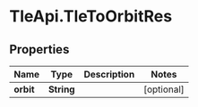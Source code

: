 # TleApi.TleToOrbitRes

## Properties

Name | Type | Description | Notes
------------ | ------------- | ------------- | -------------
**orbit** | **String** |  | [optional] 


